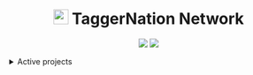 
<h1 align="center"><img height="27" src="https://cdn.discordapp.com/attachments/843883776103022602/908797400024494090/TN.png">  TaggerNation Network</h1>

<p align="center">
<img src="https://readme-typing-svg.herokuapp.com?color=F52486&center=true&width=800&lines=Howdy+Miners!">
<img src="https://cdn.discordapp.com/attachments/843883777402601552/865511846940508210/2021-07-16_13.59.58.png">
  
<details> 
	<summary>Active projects</summary>
	<br>
	<ul>
	<li>Armor Swap
			<ul>
				<li><a href="https://github.com/taggernation/ArmorSwap">GitHub</a></li>
				<li><a href="https://www.spigotmc.org/resources/armorswap-swap-items-by-right-clicking.97332/">Spigot</a></li>
			</ul>
	</li>
  <li>Particle to text
			<ul>
				<li><a href="https://github.com/taggernation/ParticleToText">GitHub</a></li>
				<li>Spigot - Soon™️</li>
			</ul>
	</li>
		</ul>
</details>

  

</p>
